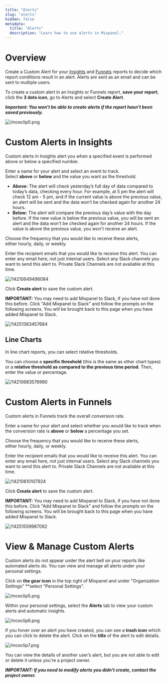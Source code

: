 ```yaml
---
title: "Alerts"
slug: "alerts"
hidden: false
metadata:
  title: "Alerts"
  description: "Learn how to use alerts in Mixpanel."
---
```


# Overview

Create a Custom Alert for your [Insights](https://help.mixpanel.com/hc/en-us/articles/360001333826-Insights-Overview) and [Funnels](https://help.mixpanel.com/hc/en-us/articles/115004561926-Funnels-Deep-Dive) reports to decide which report conditions result in an alert. Alerts are sent as an email and can be sent to multiple users.

To create a custom alert in an Insights or Funnels report, **save your report**, click the **3 dots icon**, go to Alerts and select **Create Alert**.

***Important: You won't be able to create alerts if the report hasn't been saved previously.***

![/mceclip0.png](/mceclip0.png)

# Custom Alerts in Insights

Custom alerts in Insights alert you when a specified event is performed above or below a specified number.

Enter a name for your alert and select an event to track. Select **above** or **below** and the value you want as the threshold.

- **Above:** The alert will check yesterday’s full day of data compared to today’s data, checking every hour. For example, at 5 pm the alert will check 12 am - 5 pm, and if the current value is above the previous value, an alert will be sent and the data won’t be checked again for another 24 hours.
- **Below:** The alert will compare the previous day’s value with the day before. If the new value is below the previous value, you will be sent an alert and the data won't be checked again for another 24 hours. If the value is above the previous value, you won't receive an alert.

Choose the frequency that you would like to receive these alerts, either hourly, daily, or weekly.

Enter the recipient emails that you would like to receive this alert. You can enter any email here, not just internal users. Select any Slack channels you want to send this alert to. Private Slack Channels are not available at this time.

![/14210649496084](/14210649496084.png)

Click **Create alert** to save the custom alert.

**IMPORTANT:** You may need to add Mixpanel to Slack, if you have not done this before. Click "Add Mixpanel to Slack" and follow the prompts on the following screens. You will be brought back to this page when you have added Mixpanel to Slack.

![/14251383457684](/14251383457684.png)

## Line Charts

In line chart reports, you can select relative thresholds.

You can choose a **specific threshold** (this is the same as other chart types) or a **relative threshold as compared to the previous time period**. Then, enter the value or percentage.

![/14210683576980](/14210683576980.png)

# Custom Alerts in Funnels

Custom alerts in Funnels track the overall conversion rate.

Enter a name for your alert and select whether you would like to track when the conversion rate is **above** or **below** a percentage you set.

Choose the frequency that you would like to receive these alerts, either hourly, daily, or weekly.

Enter the recipient emails that you would like to receive this alert. You can enter any email here, not just internal users. Select any Slack channels you want to send this alert to. Private Slack Channels are not available at this time.

![/14210810107924](/14210810107924.png)

Click **Create alert** to save the custom alert.

**IMPORTANT:** You may need to add Mixpanel to Slack, if you have not done this before. Click "Add Mixpanel to Slack" and follow the prompts on the following screens. You will be brought back to this page when you have added Mixpanel to Slack.

![/14251559987092](/14251559987092.png)

# View & Manage Custom Alerts

Custom alerts do not appear under the alert bell on your reports like automated alerts do. You can view and manage all alerts under your personal settings.

Click on **the gear icon** in the top right of Mixpanel and under "Organization Settings" **select "Personal Settings".

![/mceclip5.png](/mceclip5.png)

Within your personal settings, select the **Alerts** tab to view your custom alerts and automatic insights.

![/mceclip6.png](/mceclip6.png)

If you hover over an alert you have created, you can see a **trash icon** which you can click to delete the alert. Click on the **title** of the alert to edit details.

![/mceclip7.png](/mceclip7.png)

You can view the details of another user’s alert, but you are not able to edit or delete it unless you're a project owner.

***IMPORTANT: If you need to modify alerts you didn't create, contact the project owner.***
